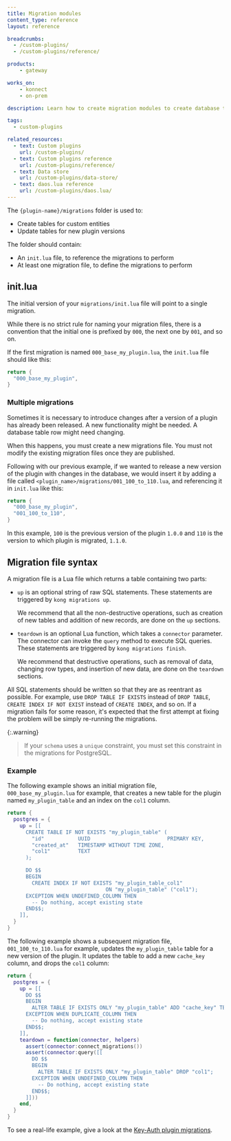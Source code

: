 ```yaml
---
title: Migration modules
content_type: reference
layout: reference

breadcrumbs:
  - /custom-plugins/
  - /custom-plugins/reference/

products:
    - gateway

works_on:
    - konnect
    - on-prem

description: Learn how to create migration modules to create database tables to store custom entities and update them for new plugin versions.

tags:
  - custom-plugins

related_resources:
  - text: Custom plugins
    url: /custom-plugins/
  - text: Custom plugins reference
    url: /custom-plugins/reference/
  - text: Data store
    url: /custom-plugins/data-store/
  - text: daos.lua reference
    url: /custom-plugins/daos.lua/
---
```


The `{plugin-name}/migrations` folder is used to:
* Create tables for custom entities
* Update tables for new plugin versions

The folder should contain:
* An `init.lua` file, to reference the migrations to perform
* At least one migration file, to define the migrations to perform

## init.lua
The initial version of your `migrations/init.lua` file will point to a single migration.

While there is no strict rule for naming your migration files, there is a convention that the
initial one is prefixed by `000`, the next one by `001`, and so on.

If the first migration is named `000_base_my_plugin.lua`, the `init.lua` file should like this:
```lua
return {
  "000_base_my_plugin",
}
```

### Multiple migrations

Sometimes it is necessary to introduce changes after a version of a plugin has already been
released. A new functionality might be needed. A database table row might need changing.

When this happens, you must create a new migrations file. 
You must not modify the existing migration files once they are published.

Following with our previous example, if we wanted to release a new version of the plugin with changes in the database, we would insert it by adding a file called `<plugin_name>/migrations/001_100_to_110.lua`, and referencing it in `init.lua` like this:
```lua
return {
  "000_base_my_plugin",
  "001_100_to_110",
}
```

In this example, `100` is the previous version of the plugin `1.0.0` and `110` is the version to which plugin is migrated, `1.1.0`.

## Migration file syntax

A migration file is a Lua file which returns a table containing two parts:
* `up` is an optional string of raw SQL statements. 
  These statements are triggered by `kong migrations up`. 
  
  We recommend that all the non-destructive operations, such as creation of new tables and addition of new records, are done on the `up` sections.

* `teardown` is an optional Lua function, which takes a `connector` parameter. 
  The connector can invoke the `query` method to execute SQL queries. 
  These statements are triggered by `kong migrations finish`. 
  
  We recommend that destructive operations, such as removal of data, changing row types, and insertion of new data, are done on the `teardown` sections.

All SQL statements should be written so that they are as reentrant as possible. 
For example, use `DROP TABLE IF EXISTS` instead of `DROP TABLE`, `CREATE INDEX IF NOT EXIST` instead of `CREATE INDEX`, and so on. 
If a migration fails for some reason, it's expected that the first attempt at fixing the problem will be simply re-running the migrations.

{:.warning}
> If your `schema` uses a `unique` constraint, you must set this constraint in the migrations for PostgreSQL.

### Example

The following example shows an initial migration file, `000_base_my_plugin.lua` for example, that creates a new table for the plugin named `my_plugin_table` and an index on the `col1` column.

```lua
return {
  postgres = {
    up = [[
      CREATE TABLE IF NOT EXISTS "my_plugin_table" (
        "id"           UUID                         PRIMARY KEY,
        "created_at"   TIMESTAMP WITHOUT TIME ZONE,
        "col1"         TEXT
      );

      DO $$
      BEGIN
        CREATE INDEX IF NOT EXISTS "my_plugin_table_col1"
                                ON "my_plugin_table" ("col1");
      EXCEPTION WHEN UNDEFINED_COLUMN THEN
        -- Do nothing, accept existing state
      END$$;
    ]],
  }
}
```

The following example shows a subsequent migration file, `001_100_to_110.lua` for example, updates the `my_plugin_table` table for a new version of the plugin. 
It updates the table to add a new `cache_key` column, and drops the `col1` column:

```lua
return {
  postgres = {
    up = [[
      DO $$
      BEGIN
        ALTER TABLE IF EXISTS ONLY "my_plugin_table" ADD "cache_key" TEXT UNIQUE;
      EXCEPTION WHEN DUPLICATE_COLUMN THEN
        -- Do nothing, accept existing state
      END$$;
    ]],
    teardown = function(connector, helpers)
      assert(connector:connect_migrations())
      assert(connector:query([[
        DO $$
        BEGIN
          ALTER TABLE IF EXISTS ONLY "my_plugin_table" DROP "col1";
        EXCEPTION WHEN UNDEFINED_COLUMN THEN
          -- Do nothing, accept existing state
        END$$;
      ]]))
    end,
  }
}
```

To see a real-life example, give a look at the [Key-Auth plugin migrations](https://github.com/Kong/kong/tree/master/kong/plugins/key-auth/migrations/).